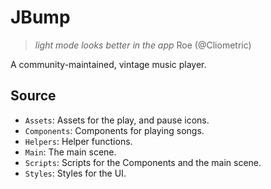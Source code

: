 # JBump

> *light mode looks better in the app*
> Roe (@Cliometric)

A community-maintained, vintage music player.

## Source

- `Assets`: Assets for the play, and pause icons.
- `Components`: Components for playing songs.
- `Helpers`: Helper functions.
- `Main`: The main scene.
- `Scripts`: Scripts for the Components and the main scene.
- `Styles`: Styles for the UI.
